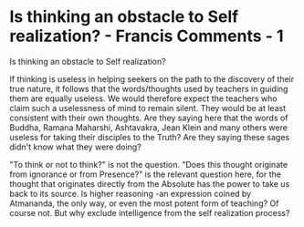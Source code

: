 # Is thinking an obstacle to Self realization? - Francis Comments - 1

Is thinking an obstacle to Self realization?

If thinking is useless in helping seekers on the path to the discovery of their true nature, it follows that the words/thoughts used by teachers in guiding them are equally useless. We would therefore expect the teachers who claim such a uselessness of mind to remain silent. They would be at least consistent with their own thoughts. Are they saying here that the words of Buddha, Ramana Maharshi, Ashtavakra, Jean Klein and many others were useless for taking their disciples to the Truth? Are they saying these sages didn't know what they were doing? 

"To think or not to think?" is not the question. "Does this thought originate from ignorance or from Presence?" is the relevant question here, for the thought that originates directly from the Absolute has the power to take us back to its source. Is higher reasoning -an expression coined by Atmananda, the only way, or even the most potent form of teaching? Of course not. But why exclude intelligence from the self realization process? 

